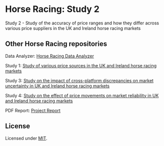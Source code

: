 # Horse Racing: Study 2
Study 2 - Study of the accuracy of price ranges and how they differ across various price suppliers in the UK and Ireland horse racing markets

## Other Horse Racing repositories

Data Analyzer: [Horse Racing Data Analyzer](https://github.com/adamcorren/horse_racing_data_analyzer)

Study 1: [Study of various price sources in the UK and Ireland horse racing markets](https://github.com/adamcorren/horse_racing_study_1)

Study 3: [Study on the impact of cross-platform discrepancies on market uncertainty in UK and Ireland horse racing markets](https://github.com/adamcorren/horse_racing_study_3)

Study 4: [Study on the effect of price movements on market reliability in UK and Ireland horse racing markets](https://github.com/adamcorren/horse_racing_study_4)

PDF Report: [Project Report]()

## License

Licensed under [MIT]((https://opensource.org/license/mit/)).
